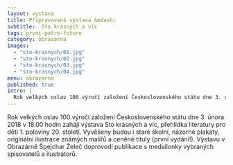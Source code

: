 ```yaml
---
layout: vystava
title: Připravovaná výstava &mdash;
subtitle:  Sto krásných a víc
tags: prvni-patro-future
category: obrazarna
images:
  - "sto-krasnych/01.jpg"
  - "sto-krasnych/02.jpg"
  - "sto-krasnych/03.jpg"
  - "sto-krasnych/04.jpg"
menu: obrazarna
published: true
intro: |
  Rok velkých oslav 100.výročí založení Československého státu dne 3. února 2018 v 18.00 hodin zahájí výstava Sto krásných a víc, přehlídka literatury pro děti 1. poloviny 20. století.
---
```

Rok velkých oslav 100.výročí založení Československého státu dne 3. února 2018 v 18.00 hodin zahájí výstava Sto krásných a víc, přehlídka literatury pro děti 1. poloviny 20. století. Vyvěšeny budou i staré školní, názorné plakáty, originální ilustrace známých malířů a ceněné tituly (první vydání!). Výstavu v Obrazárně Špejchar Želeč doprovodí  publikace s medailonky vybraných spisovatelů a ilustrátorů.
